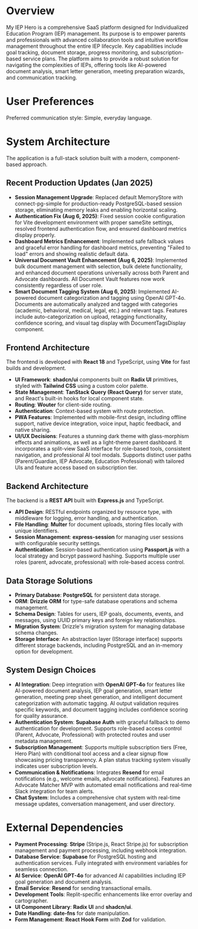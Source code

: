 # Overview
My IEP Hero is a comprehensive SaaS platform designed for Individualized Education Program (IEP) management. Its purpose is to empower parents and professionals with advanced collaboration tools and intuitive workflow management throughout the entire IEP lifecycle. Key capabilities include goal tracking, document storage, progress monitoring, and subscription-based service plans. The platform aims to provide a robust solution for navigating the complexities of IEPs, offering tools like AI-powered document analysis, smart letter generation, meeting preparation wizards, and communication tracking.

# User Preferences
Preferred communication style: Simple, everyday language.

# System Architecture
The application is a full-stack solution built with a modern, component-based approach.

## Recent Production Updates (Jan 2025)
- **Session Management Upgrade**: Replaced default MemoryStore with connect-pg-simple for production-ready PostgreSQL-based session storage, eliminating memory leaks and enabling horizontal scaling.
- **Authentication Fix (Aug 6, 2025)**: Fixed session cookie configuration for Vite development environment with proper sameSite settings, resolved frontend authentication flow, and ensured dashboard metrics display properly.
- **Dashboard Metrics Enhancement**: Implemented safe fallback values and graceful error handling for dashboard metrics, preventing "Failed to load" errors and showing realistic default data.
- **Universal Document Vault Enhancement (Aug 6, 2025)**: Implemented bulk document management with selection, bulk delete functionality, and enhanced document operations universally across both Parent and Advocate dashboards. All Document Vault features now work consistently regardless of user role.
- **Smart Document Tagging System (Aug 6, 2025)**: Implemented AI-powered document categorization and tagging using OpenAI GPT-4o. Documents are automatically analyzed and tagged with categories (academic, behavioral, medical, legal, etc.) and relevant tags. Features include auto-categorization on upload, retagging functionality, confidence scoring, and visual tag display with DocumentTagsDisplay component.

## Frontend Architecture
The frontend is developed with **React 18** and TypeScript, using **Vite** for fast builds and development.
- **UI Framework**: **shadcn/ui** components built on **Radix UI** primitives, styled with **Tailwind CSS** using a custom color palette.
- **State Management**: **TanStack Query (React Query)** for server state, and React's built-in hooks for local component state.
- **Routing**: **Wouter** for client-side routing.
- **Authentication**: Context-based system with route protection.
- **PWA Features**: Implemented with mobile-first design, including offline support, native device integration, voice input, haptic feedback, and native sharing.
- **UI/UX Decisions**: Features a stunning dark theme with glass-morphism effects and animations, as well as a light-theme parent dashboard. It incorporates a split-view SaaS interface for role-based tools, consistent navigation, and professional AI tool modals. Supports distinct user paths (Parent/Guardian, IEP Advocate, Education Professional) with tailored UIs and feature access based on subscription tier.

## Backend Architecture
The backend is a **REST API** built with **Express.js** and TypeScript.
- **API Design**: RESTful endpoints organized by resource type, with middleware for logging, error handling, and authentication.
- **File Handling**: **Multer** for document uploads, storing files locally with unique identifiers.
- **Session Management**: **express-session** for managing user sessions with configurable security settings.
- **Authentication**: Session-based authentication using **Passport.js** with a local strategy and bcrypt password hashing. Supports multiple user roles (parent, advocate, professional) with role-based access control.

## Data Storage Solutions
- **Primary Database**: **PostgreSQL** for persistent data storage.
- **ORM**: **Drizzle ORM** for type-safe database operations and schema management.
- **Schema Design**: Tables for users, IEP goals, documents, events, and messages, using UUID primary keys and foreign key relationships.
- **Migration System**: Drizzle's migration system for managing database schema changes.
- **Storage Interface**: An abstraction layer (IStorage interface) supports different storage backends, including PostgreSQL and an in-memory option for development.

## System Design Choices
- **AI Integration**: Deep integration with **OpenAI GPT-4o** for features like AI-powered document analysis, IEP goal generation, smart letter generation, meeting prep sheet generation, and intelligent document categorization with automatic tagging. AI output validation requires specific keywords, and document tagging includes confidence scoring for quality assurance.
- **Authentication System**: **Supabase Auth** with graceful fallback to demo authentication for development. Supports role-based access control (Parent, Advocate, Professional) with protected routes and user metadata management.
- **Subscription Management**: Supports multiple subscription tiers (Free, Hero Plan) with conditional tool access and a clear signup flow showcasing pricing transparency. A plan status tracking system visually indicates user subscription levels.
- **Communication & Notifications**: Integrates **Resend** for email notifications (e.g., welcome emails, advocate notifications). Features an Advocate Matcher MVP with automated email notifications and real-time Slack integration for team alerts.
- **Chat System**: Includes a comprehensive chat system with real-time message updates, conversation management, and user directory.

# External Dependencies
- **Payment Processing**: **Stripe** (Stripe.js, React Stripe.js) for subscription management and payment processing, including webhook integration.
- **Database Service**: **Supabase** for PostgreSQL hosting and authentication services. Fully integrated with environment variables for seamless connection.
- **AI Service**: **OpenAI GPT-4o** for advanced AI capabilities including IEP goal generation and document analysis.
- **Email Service**: **Resend** for sending transactional emails.
- **Development Tools**: Replit-specific enhancements like error overlay and cartographer.
- **UI Component Library**: **Radix UI** and **shadcn/ui**.
- **Date Handling**: **date-fns** for date manipulation.
- **Form Management**: **React Hook Form** with **Zod** for validation.